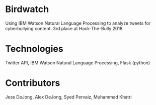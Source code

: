 # Birdwatch
Using IBM Watson Natural Language Processing to analyze tweets for cyberbullying content.
3rd place at Hack-The-Bully 2018

Technologies
=============
Twitter API, IBM Watson Natural Language Processing, Flask (python)

Contributors
==============
Jess DeJong, Alex DeJong, Syed Pervaiz, Muhammad Khatri
